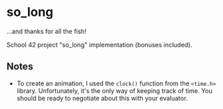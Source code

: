 # so_long
...and thanks for all the fish!

School 42 project "so_long" implementation (bonuses included).
## Notes
* To create an animation, I used the `clock()` function from the `<time.h>` library. Unfortunately, it's the only way of keeping track of time. You should be ready to negotiate about this with your evaluator.
